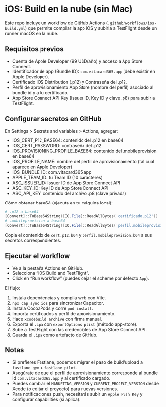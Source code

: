 # iOS: Build en la nube (sin Mac)

Este repo incluye un workflow de GitHub Actions (`.github/workflows/ios-build.yml`) que permite compilar la app iOS y subirla a TestFlight desde un runner macOS en la nube.

## Requisitos previos
- Cuenta de Apple Developer (99 USD/año) y acceso a App Store Connect.
- Identificador de app (Bundle ID): `com.vitacard365.app` (debe existir en Apple Developer).
- Certificado iOS Distribution (.p12) y Contraseña del .p12.
- Perfil de aprovisionamiento App Store (nombre del perfil) asociado al bundle id y a tu certificado.
- App Store Connect API Key (Issuer ID, Key ID y clave .p8) para subir a TestFlight.

## Configurar secretos en GitHub
En Settings > Secrets and variables > Actions, agregar:

- IOS_CERT_P12_BASE64: contenido del .p12 en base64
- IOS_CERT_PASSWORD: contraseña del .p12
- IOS_PROVISIONING_PROFILE_BASE64: contenido del .mobileprovision en base64
- IOS_PROFILE_NAME: nombre del perfil de aprovisionamiento (tal cual aparece en Apple Developer)
- IOS_BUNDLE_ID: com.vitacard365.app
- APPLE_TEAM_ID: tu Team ID (10 caracteres)
- ASC_ISSUER_ID: Issuer ID de App Store Connect API
- ASC_KEY_ID: Key ID de App Store Connect API
- ASC_API_KEY: contenido del archivo .p8 (clave privada) 

Cómo obtener base64 (ejecuta en tu máquina local):

```powershell
# .p12 a base64
[Convert]::ToBase64String([IO.File]::ReadAllBytes('certificado.p12')) | Set-Content cert.p12.b64
# .mobileprovision a base64
[Convert]::ToBase64String([IO.File]::ReadAllBytes('perfil.mobileprovision')) | Set-Content perfil.mobileprovision.b64
```

Copia el contenido de `cert.p12.b64` y `perfil.mobileprovision.b64` a sus secretos correspondientes.

## Ejecutar el workflow
- Ve a la pestaña Actions en GitHub.
- Selecciona “iOS Build and TestFlight”.
- Click en “Run workflow” (puedes dejar el scheme por defecto `App`).

El flujo:
1. Instala dependencias y compila web con Vite.
2. `npx cap sync ios` para sincronizar Capacitor.
3. Instala CocoaPods y corre `pod install`.
4. Importa certificados y perfil de aprovisionamiento.
5. Hace `xcodebuild archive` con firma manual.
6. Exporta el `.ipa` con `exportOptions.plist` (método app-store).
7. Sube a TestFlight con las credenciales de App Store Connect API.
8. Guarda el `.ipa` como artefacto de GitHub.

## Notas
- Si prefieres Fastlane, podemos migrar el paso de build/upload a `fastlane gym` + `fastlane pilot`.
- Asegúrate de que el perfil de aprovisionamiento corresponde al bundle id `com.vitacard365.app` y al certificado cargado.
- Puedes cambiar el `MARKETING_VERSION` y `CURRENT_PROJECT_VERSION` desde Xcode (o editar el proyecto) para nuevas versiones.
- Para notificaciones push, necesitarás subir un `Apple Push Key` y configurar capabilities (si aplica).
